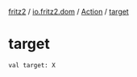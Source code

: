 [fritz2](../../index.md) / [io.fritz2.dom](../index.md) / [Action](index.md) / [target](./target.md)

# target

`val target: X`